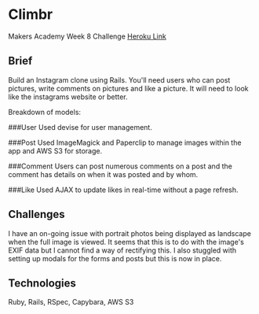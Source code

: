 Climbr
======
Makers Academy Week 8 Challenge
[Heroku Link](https://climbagram.herokuapp.com/)

Brief
-----
Build an Instagram clone using Rails. You'll need users who can post pictures, write comments on pictures and like a picture. It will need to look like the instagrams website or better.

Breakdown of models:

###User
Used devise for user management.

###Post
Used ImageMagick and Paperclip to manage images within the app and AWS S3 for storage.

###Comment
Users can post numerous comments on a post and the comment has details on when it was posted and by whom.

###Like
Used AJAX to update likes in real-time without a page refresh.

Challenges
----------
I have an on-going issue with portrait photos being displayed as landscape when the full image is viewed. It seems that this is to do with the image's EXIF data but I cannot find a way of rectifying this. I also stuggled with setting up modals for the forms and posts but this is now in place.

Technologies
------------
Ruby, Rails, RSpec, Capybara, AWS S3
